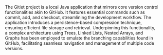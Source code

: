 The Gitlet project is a local Java application that mirrors core version control functionalities akin to GitHub. It features essential commands such as commit, add, and checkout, streamlining the development workflow. The application introduces a persistence-based compression technique, ensuring efficient file storage and retrieval. Underpinning this functionality, a complex architecture using Trees, Linked Lists, Nested Arrays, and Graphs has been employed to emulate the branching capabilities found in GitHub, facilitating seamless navigation and management of multiple code versions.
